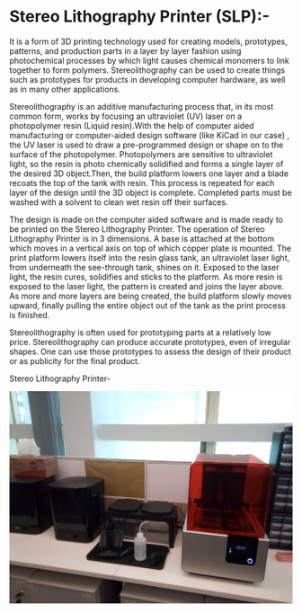 # **Stereo Lithography Printer (SLP):-**  

It is a form of 3D printing technology used for creating models, prototypes, patterns, and production parts in a layer by layer fashion using photochemical processes by which light causes chemical monomers to link together to form polymers. Stereolithography can be used to create things such as prototypes for products in developing computer hardware, as well as in many other applications.

Stereolithography is an additive manufacturing process that, in its most common form, works by focusing an ultraviolet (UV) laser on a photopolymer resin (Liquid resin).With the help of computer aided manufacturing or computer-aided design software (like KiCad in our case) , the UV laser is used to draw a pre-programmed design or shape on to the surface of the photopolymer. Photopolymers are sensitive to ultraviolet light, so the resin is photo chemically solidified and forms a single layer of the desired 3D object.Then, the build platform lowers one layer and a blade recoats the top of the tank with resin. This process is repeated for each layer of the design until the 3D object is complete. Completed parts must be washed with a solvent to clean wet resin off their surfaces.

The design is made on the computer aided software and is made ready to be printed on the Stereo Lithography Printer. The operation of Stereo Lithography Printer is in 3 dimensions. A base is attached at the bottom which moves in a vertical axis on top of which copper plate is mounted. The print platform lowers itself into the resin glass tank, an ultraviolet laser light, from underneath the see-through tank, shines on it.  Exposed to the laser light, the resin cures, solidifies and sticks to the platform. As more resin is exposed to the laser light, the pattern is created and joins the layer above. As more and more layers are being created, the build platform slowly moves upward, finally pulling the entire object out of the tank as the print process is finished.

Stereolithography is often used for prototyping parts at a relatively low price. Stereolithography can produce accurate prototypes, even of irregular shapes. One can use those prototypes to assess the design of their product or as publicity for the final product.

Stereo Lithography Printer-

![Stereo Lithography Printer](img/stereolithographyprinter.jpeg "Stereo Lithography Printer")
